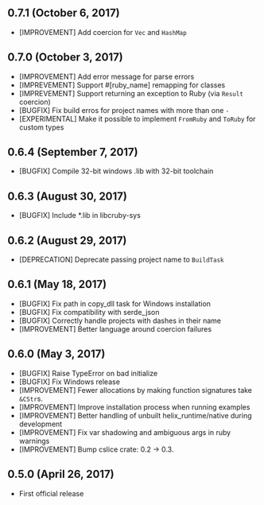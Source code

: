 ## 0.7.1 (October 6, 2017)

* [IMPROVEMENT] Add coercion for `Vec` and `HashMap`

## 0.7.0 (October 3, 2017)

* [IMPROVEMENT] Add error message for parse errors
* [IMPREVEMENT] Support #[ruby_name] remapping for classes
* [IMPREVEMENT] Support returning an exception to Ruby (via `Result` coercion)
* [BUGFIX] Fix build erros for project names with more than one `-`
* [EXPERIMENTAL] Make it possible to implement `FromRuby` and `ToRuby` for custom types

## 0.6.4 (September 7, 2017)

* [BUGFIX] Compile 32-bit windows .lib with 32-bit toolchain

## 0.6.3 (August 30, 2017)

* [BUGFIX] Include *.lib in libcruby-sys

## 0.6.2 (August 29, 2017)

* [DEPRECATION] Deprecate passing project name to `BuildTask`

## 0.6.1 (May 18, 2017)

* [BUGFIX] Fix path in copy_dll task for Windows installation
* [BUGFIX] Fix compatibility with serde_json
* [BUGFIX] Correctly handle projects with dashes in their name
* [IMPROVEMENT] Better language around coercion failures

## 0.6.0 (May 3, 2017)

* [BUGFIX] Raise TypeError on bad initialize
* [BUGFIX] Fix Windows release
* [IMPROVEMENT] Fewer allocations by making function signatures take `&CStr`s.
* [IMPROVEMENT] Improve installation process when running examples
* [IMPROVEMENT] Better handling of unbuilt helix_runtime/native during development
* [IMPROVEMENT] Fix var shadowing and ambiguous args in ruby warnings
* [IMPROVEMENT] Bump cslice crate: 0.2 -> 0.3.

## 0.5.0 (April 26, 2017)

* First official release
